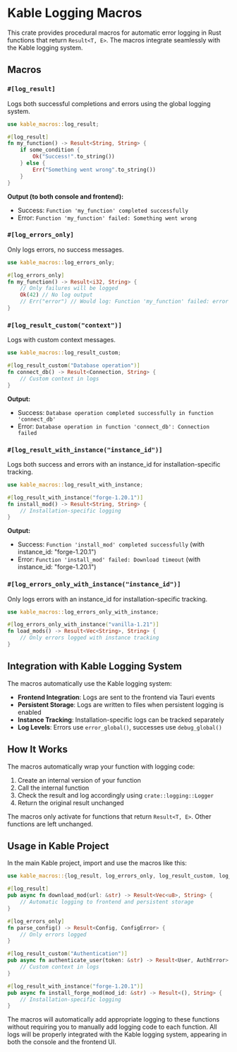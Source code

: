 # Kable Logging Macros

This crate provides procedural macros for automatic error logging in Rust functions that return `Result<T, E>`. The macros integrate seamlessly with the Kable logging system.

## Macros

### `#[log_result]`
Logs both successful completions and errors using the global logging system.

```rust
use kable_macros::log_result;

#[log_result]
fn my_function() -> Result<String, String> {
    if some_condition {
        Ok("Success!".to_string())
    } else {
        Err("Something went wrong".to_string())
    }
}
```

**Output (to both console and frontend):**
- Success: `Function 'my_function' completed successfully`
- Error: `Function 'my_function' failed: Something went wrong`

### `#[log_errors_only]`
Only logs errors, no success messages.

```rust
use kable_macros::log_errors_only;

#[log_errors_only]
fn my_function() -> Result<i32, String> {
    // Only failures will be logged
    Ok(42) // No log output
    // Err("error") // Would log: Function 'my_function' failed: error
}
```

### `#[log_result_custom("context")]`
Logs with custom context messages.

```rust
use kable_macros::log_result_custom;

#[log_result_custom("Database operation")]
fn connect_db() -> Result<Connection, String> {
    // Custom context in logs
}
```

**Output:**
- Success: `Database operation completed successfully in function 'connect_db'`
- Error: `Database operation in function 'connect_db': Connection failed`

### `#[log_result_with_instance("instance_id")]`
Logs both success and errors with an instance_id for installation-specific tracking.

```rust
use kable_macros::log_result_with_instance;

#[log_result_with_instance("forge-1.20.1")]
fn install_mod() -> Result<String, String> {
    // Installation-specific logging
}
```

**Output:**
- Success: `Function 'install_mod' completed successfully` (with instance_id: "forge-1.20.1")
- Error: `Function 'install_mod' failed: Download timeout` (with instance_id: "forge-1.20.1")

### `#[log_errors_only_with_instance("instance_id")]`
Only logs errors with an instance_id for installation-specific tracking.

```rust
use kable_macros::log_errors_only_with_instance;

#[log_errors_only_with_instance("vanilla-1.21")]
fn load_mods() -> Result<Vec<String>, String> {
    // Only errors logged with instance tracking
}
```

## Integration with Kable Logging System

The macros automatically use the Kable logging system:
- **Frontend Integration**: Logs are sent to the frontend via Tauri events
- **Persistent Storage**: Logs are written to files when persistent logging is enabled
- **Instance Tracking**: Installation-specific logs can be tracked separately
- **Log Levels**: Errors use `error_global()`, successes use `debug_global()`

## How It Works

The macros automatically wrap your function with logging code:

1. Create an internal version of your function
2. Call the internal function
3. Check the result and log accordingly using `crate::logging::Logger`
4. Return the original result unchanged

The macros only activate for functions that return `Result<T, E>`. Other functions are left unchanged.

## Usage in Kable Project

In the main Kable project, import and use the macros like this:

```rust
use kable_macros::{log_result, log_errors_only, log_result_custom, log_result_with_instance};

#[log_result]
pub async fn download_mod(url: &str) -> Result<Vec<u8>, String> {
    // Automatic logging to frontend and persistent storage
}

#[log_errors_only]
fn parse_config() -> Result<Config, ConfigError> {
    // Only errors logged
}

#[log_result_custom("Authentication")]
pub async fn authenticate_user(token: &str) -> Result<User, AuthError> {
    // Custom context in logs
}

#[log_result_with_instance("forge-1.20.1")]
pub async fn install_forge_mod(mod_id: &str) -> Result<(), String> {
    // Installation-specific logging
}
```

The macros will automatically add appropriate logging to these functions without requiring you to manually add logging code to each function. All logs will be properly integrated with the Kable logging system, appearing in both the console and the frontend UI.
